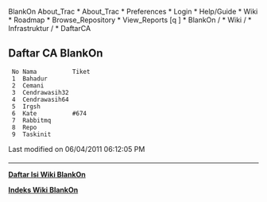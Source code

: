    BlankOn
 About_Trac
    * About_Trac
    * Preferences
    * Login
    * Help/Guide
    * Wiki
    * Roadmap
    * Browse_Repository
    * View_Reports
[q                 ]
    * BlankOn  /
    * Wiki  /
    * Infrastruktur  /
    * DaftarCA
## Daftar CA BlankOn
     No Nama          Tiket
     1  Bahadur
     2  Cemani
     3  Cendrawasih32
     4  Cendrawasih64
     5  Irgsh
     6  Kate          #674
     7  Rabbitmq
     8  Repo
     9  Taskinit
Last modified on 06/04/2011 06:12:05 PM
#### 
    
 
 
 
 
 
---
[**Daftar Isi Wiki BlankOn**](/DaftarIsi/README.md)
 
[**Indeks Wiki BlankOn**](/Indeks.md)
